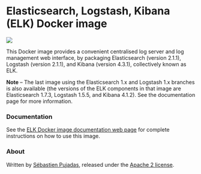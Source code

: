 # Elasticsearch, Logstash, Kibana (ELK) Docker image

[![](https://badge.imagelayers.io/sebp/elk:latest.svg)](https://imagelayers.io/?images=sebp/elk:latest 'Get your own badge on imagelayers.io')

This Docker image provides a convenient centralised log server and log management web interface, by packaging Elasticsearch (version 2.1.1), Logstash (version 2.1.1), and Kibana (version 4.3.1), collectively known as ELK.

**Note** – The last image using the Elasticsearch 1.x and Logstash 1.x branches is also available (the versions of the ELK components in that image are Elasticsearch 1.7.3, Logstash 1.5.5, and Kibana 4.1.2). See the documentation page for more information.

### Documentation

See the [ELK Docker image documentation web page](http://elk-docker.readthedocs.org/) for complete instructions on how to use this image.

### About

Written by [Sébastien Pujadas](https://pujadas.net), released under the [Apache 2 license](https://www.apache.org/licenses/LICENSE-2.0).